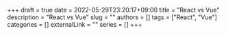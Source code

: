 +++ 
draft = true
date = 2022-05-29T23:20:17+09:00
title = "React vs Vue"
description = "React vs Vue"
slug = ""
authors = []
tags = ["React", "Vue"]
categories = []
externalLink = ""
series = []
+++
